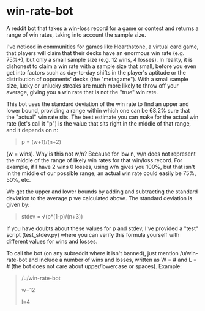 # win-rate-bot
A reddit bot that takes a win-loss record for a game or contest and returns a range of win rates, taking into account the sample size.

I've noticed in communities for games like Hearthstone, a virtual card game, that players will claim that their decks have an enormous win rate (e.g. 75%+), but only a small sample size (e.g. 12 wins, 4 losses). In reality, it is dishonest to claim a win rate with a sample size that small, before you even get into factors such as day-to-day shifts in the player's aptitude or the distribution of opponents' decks (the "metagame"). With a small sample size, lucky or unlucky streaks are much more likely to throw off your average, giving you a win rate that is not the "true" win rate.

This bot uses the standard deviation of the win rate to find an upper and lower bound, providing a range within which one can be 68.2% sure that the "actual" win rate sits. The best estimate you can make for the actual win rate (let's call it "p") is the value that sits right in the middle of that range, and it depends on n:

> p = (w+1)/(n+2)

(w = wins). Why is this not w/n? Because for low n, w/n does not represent the middle of the range of likely win rates for that win/loss record. For example, if I have 2 wins 0 losses, using w/n gives you 100%, but that isn't in the middle of our possible range; an actual win rate could easily be 75%, 50%, etc.

We get the upper and lower bounds by adding and subtracting the standard deviation to the average p we calculated above. The standard deviation is given by:

> stdev = √(p*(1-p)/(n+3))

If you have doubts about these values for p and stdev, I've provided a "test" script (test_stdev.py) where you can verify this formula yourself with different values for wins and losses.

To call the bot (on any subreddit where it isn't banned), just mention /u/win-rate-bot and include a number of wins and losses, written as W = # and L = # (the bot does not care about upper/lowercase or spaces). Example:

> /u/win-rate-bot
> 
> w=12
> 
> l=4
